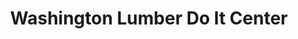 ---
title: "Washington Lumber Do It Center"
url: /washington/washington-lumber-do-it-center/
shop: doityourself
---